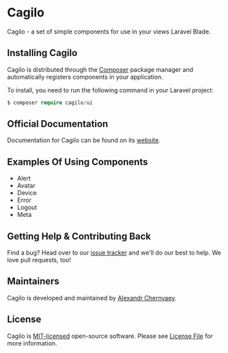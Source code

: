 # Cagilo 

Cagilo - a set of simple components for use in your views  Laravel Blade.


## Installing Cagilo

Cagilo is distributed through the [Composer](https://getcomposer.org/) package manager and automatically registers components in your application.

To install, you need to run the following command in your Laravel project:

```php
$ composer require cagilo/ui
```

## Official Documentation

Documentation for Cagilo can be found on its [website](https://cagilo.github.io/).


## Examples Of Using Components

- Alert
- Avatar
- Device
- Error
- Logout
- Meta

## Getting Help & Contributing Back

Find a bug? Head over to our [issue tracker](https://github.com/cagilo/cagilo/issues) and we'll do our best to help. We love pull requests, too!

## Maintainers

Cagilo is developed and maintained by [Alexandr Chernyaev](https://github.com/tabuna).

## License

Cagilo is [MIT-licensed](LICENSE.md) open-source software. Please see [License File](LICENSE.md) for more information.



